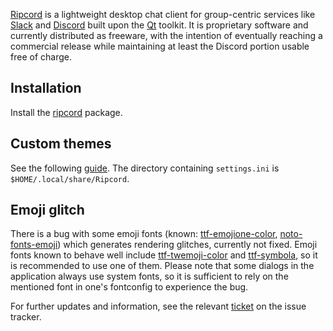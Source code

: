 [Ripcord](https://cancel.fm/ripcord/) is a lightweight desktop chat client for group-centric services like [Slack](/index.php/Slack "Slack") and [Discord](/index.php/Discord "Discord") built upon the [Qt](/index.php/Qt "Qt") toolkit. It is proprietary software and currently distributed as freeware, with the intention of eventually reaching a commercial release while maintaining at least the Discord portion usable free of charge.

## Installation

Install the [ripcord](https://aur.archlinux.org/packages/ripcord/) package.

## Custom themes

See the following [guide](https://dev.cancel.fm/wiki?name=Custom_Themes). The directory containing `settings.ini` is `$HOME/.local/share/Ripcord`.

## Emoji glitch

There is a bug with some emoji fonts (known: [ttf-emojione-color](https://aur.archlinux.org/packages/ttf-emojione-color/), [noto-fonts-emoji](https://www.archlinux.org/packages/?name=noto-fonts-emoji)) which generates rendering glitches, currently not fixed. Emoji fonts known to behave well include [ttf-twemoji-color](https://aur.archlinux.org/packages/ttf-twemoji-color/) and [ttf-symbola](https://aur.archlinux.org/packages/ttf-symbola/), so it is recommended to use one of them. Please note that some dialogs in the application always use system fonts, so it is sufficient to rely on the mentioned font in one's fontconfig to experience the bug.

For further updates and information, see the relevant [ticket](https://dev.cancel.fm/tktview?name=d2dc78360c) on the issue tracker.